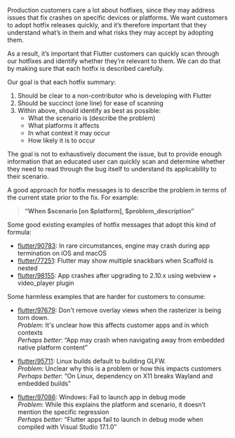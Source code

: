 Production customers care a lot about hotfixes, since they may address issues that fix crashes on specific devices or platforms. We want customers to adopt hotfix releases quickly, and it’s therefore important that they understand what’s in them and what risks they may accept by adopting them. 

As a result, it’s important that Flutter customers can quickly scan through our hotfixes and identify whether they’re relevant to them. We can do that by making sure that each hotfix is described carefully. 

Our goal is that each hotfix summary:

1. Should be clear to a non-contributor who is developing with Flutter
2. Should be succinct (one line) for ease of scanning
3. Within above, should identify as best as possible:
   - What the scenario is (describe the problem)
   - What platforms it affects
   - In what context it may occur
   - How likely it is to occur

The goal is not to exhaustively document the issue, but to provide enough information that an educated user can quickly scan and determine whether they need to read through the bug itself to understand its applicability to their scenario. 

A good approach for hotfix messages is to describe the problem in terms of the current state prior to the fix. For example:

> **“When $scenario [on $platform], $problem_description”**

Some good existing examples of hotfix messages that adopt this kind of formula:

- [flutter/90783](https://github.com/flutter/flutter/issues/90783): In rare circumstances, engine may crash during app termination on iOS and macOS
- [flutter/77251](https://github.com/flutter/flutter/issues/77251): Flutter may show multiple snackbars when Scaffold is nested
- [flutter/98155](https://github.com/flutter/flutter/issues/98155): App crashes after upgrading to 2.10.x using webview + video_player plugin

Some harmless examples that are harder for customers to consume:

- [flutter/97679](https://github.com/flutter/flutter/issues/97679): Don't remove overlay views when the rasterizer is being torn down.
<br>  _Problem_: It's unclear how this affects customer apps and in which contexts
<br>  _Perhaps better_: “App may crash when navigating away from embedded native platform content”

- [flutter/95711](https://github.com/flutter/flutter/issues/95711): Linux builds default to building GLFW.
<br>  _Problem_: Unclear why this is a problem or how this impacts customers
<br>  _Perhaps better_: “On Linux, dependency on X11 breaks Wayland and embedded builds”

- [flutter/97086](https://github.com/flutter/flutter/issues/97086): Windows: Fail to launch app in debug mode
<br>  _Problem_: While this explains the platform and scenario, it doesn’t mention the specific regression
<br>  _Perhaps better_: “Flutter apps fail to launch in debug mode when compiled with Visual Studio 17.1.0”
